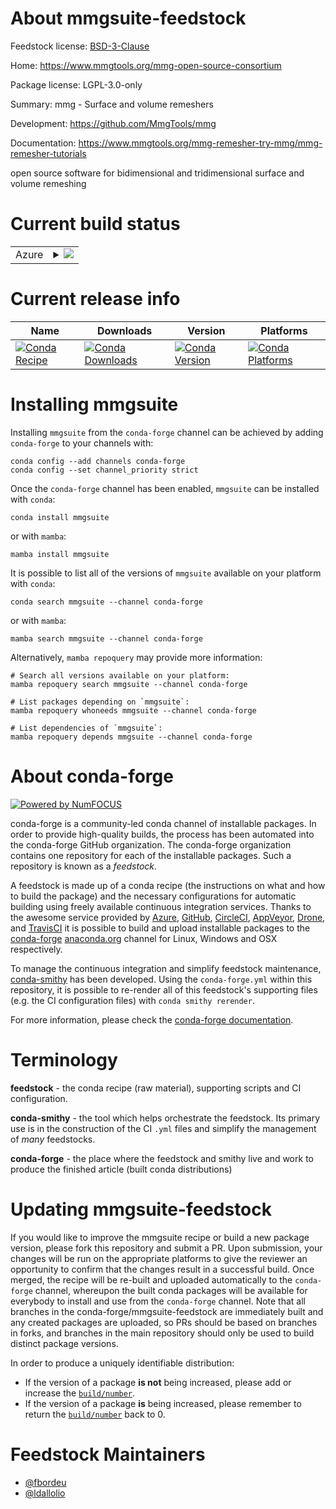 About mmgsuite-feedstock
========================

Feedstock license: [BSD-3-Clause](https://github.com/conda-forge/mmgsuite-feedstock/blob/main/LICENSE.txt)

Home: https://www.mmgtools.org/mmg-open-source-consortium

Package license: LGPL-3.0-only

Summary: mmg - Surface and volume remeshers

Development: https://github.com/MmgTools/mmg

Documentation: https://www.mmgtools.org/mmg-remesher-try-mmg/mmg-remesher-tutorials

open source software for bidimensional and tridimensional surface and volume remeshing


Current build status
====================


<table>
    
  <tr>
    <td>Azure</td>
    <td>
      <details>
        <summary>
          <a href="https://dev.azure.com/conda-forge/feedstock-builds/_build/latest?definitionId=18967&branchName=main">
            <img src="https://dev.azure.com/conda-forge/feedstock-builds/_apis/build/status/mmgsuite-feedstock?branchName=main">
          </a>
        </summary>
        <table>
          <thead><tr><th>Variant</th><th>Status</th></tr></thead>
          <tbody><tr>
              <td>linux_64</td>
              <td>
                <a href="https://dev.azure.com/conda-forge/feedstock-builds/_build/latest?definitionId=18967&branchName=main">
                  <img src="https://dev.azure.com/conda-forge/feedstock-builds/_apis/build/status/mmgsuite-feedstock?branchName=main&jobName=linux&configuration=linux%20linux_64_" alt="variant">
                </a>
              </td>
            </tr><tr>
              <td>osx_64</td>
              <td>
                <a href="https://dev.azure.com/conda-forge/feedstock-builds/_build/latest?definitionId=18967&branchName=main">
                  <img src="https://dev.azure.com/conda-forge/feedstock-builds/_apis/build/status/mmgsuite-feedstock?branchName=main&jobName=osx&configuration=osx%20osx_64_" alt="variant">
                </a>
              </td>
            </tr><tr>
              <td>win_64</td>
              <td>
                <a href="https://dev.azure.com/conda-forge/feedstock-builds/_build/latest?definitionId=18967&branchName=main">
                  <img src="https://dev.azure.com/conda-forge/feedstock-builds/_apis/build/status/mmgsuite-feedstock?branchName=main&jobName=win&configuration=win%20win_64_" alt="variant">
                </a>
              </td>
            </tr>
          </tbody>
        </table>
      </details>
    </td>
  </tr>
</table>

Current release info
====================

| Name | Downloads | Version | Platforms |
| --- | --- | --- | --- |
| [![Conda Recipe](https://img.shields.io/badge/recipe-mmgsuite-green.svg)](https://anaconda.org/conda-forge/mmgsuite) | [![Conda Downloads](https://img.shields.io/conda/dn/conda-forge/mmgsuite.svg)](https://anaconda.org/conda-forge/mmgsuite) | [![Conda Version](https://img.shields.io/conda/vn/conda-forge/mmgsuite.svg)](https://anaconda.org/conda-forge/mmgsuite) | [![Conda Platforms](https://img.shields.io/conda/pn/conda-forge/mmgsuite.svg)](https://anaconda.org/conda-forge/mmgsuite) |

Installing mmgsuite
===================

Installing `mmgsuite` from the `conda-forge` channel can be achieved by adding `conda-forge` to your channels with:

```
conda config --add channels conda-forge
conda config --set channel_priority strict
```

Once the `conda-forge` channel has been enabled, `mmgsuite` can be installed with `conda`:

```
conda install mmgsuite
```

or with `mamba`:

```
mamba install mmgsuite
```

It is possible to list all of the versions of `mmgsuite` available on your platform with `conda`:

```
conda search mmgsuite --channel conda-forge
```

or with `mamba`:

```
mamba search mmgsuite --channel conda-forge
```

Alternatively, `mamba repoquery` may provide more information:

```
# Search all versions available on your platform:
mamba repoquery search mmgsuite --channel conda-forge

# List packages depending on `mmgsuite`:
mamba repoquery whoneeds mmgsuite --channel conda-forge

# List dependencies of `mmgsuite`:
mamba repoquery depends mmgsuite --channel conda-forge
```


About conda-forge
=================

[![Powered by
NumFOCUS](https://img.shields.io/badge/powered%20by-NumFOCUS-orange.svg?style=flat&colorA=E1523D&colorB=007D8A)](https://numfocus.org)

conda-forge is a community-led conda channel of installable packages.
In order to provide high-quality builds, the process has been automated into the
conda-forge GitHub organization. The conda-forge organization contains one repository
for each of the installable packages. Such a repository is known as a *feedstock*.

A feedstock is made up of a conda recipe (the instructions on what and how to build
the package) and the necessary configurations for automatic building using freely
available continuous integration services. Thanks to the awesome service provided by
[Azure](https://azure.microsoft.com/en-us/services/devops/), [GitHub](https://github.com/),
[CircleCI](https://circleci.com/), [AppVeyor](https://www.appveyor.com/),
[Drone](https://cloud.drone.io/welcome), and [TravisCI](https://travis-ci.com/)
it is possible to build and upload installable packages to the
[conda-forge](https://anaconda.org/conda-forge) [anaconda.org](https://anaconda.org/)
channel for Linux, Windows and OSX respectively.

To manage the continuous integration and simplify feedstock maintenance,
[conda-smithy](https://github.com/conda-forge/conda-smithy) has been developed.
Using the ``conda-forge.yml`` within this repository, it is possible to re-render all of
this feedstock's supporting files (e.g. the CI configuration files) with ``conda smithy rerender``.

For more information, please check the [conda-forge documentation](https://conda-forge.org/docs/).

Terminology
===========

**feedstock** - the conda recipe (raw material), supporting scripts and CI configuration.

**conda-smithy** - the tool which helps orchestrate the feedstock.
                   Its primary use is in the construction of the CI ``.yml`` files
                   and simplify the management of *many* feedstocks.

**conda-forge** - the place where the feedstock and smithy live and work to
                  produce the finished article (built conda distributions)


Updating mmgsuite-feedstock
===========================

If you would like to improve the mmgsuite recipe or build a new
package version, please fork this repository and submit a PR. Upon submission,
your changes will be run on the appropriate platforms to give the reviewer an
opportunity to confirm that the changes result in a successful build. Once
merged, the recipe will be re-built and uploaded automatically to the
`conda-forge` channel, whereupon the built conda packages will be available for
everybody to install and use from the `conda-forge` channel.
Note that all branches in the conda-forge/mmgsuite-feedstock are
immediately built and any created packages are uploaded, so PRs should be based
on branches in forks, and branches in the main repository should only be used to
build distinct package versions.

In order to produce a uniquely identifiable distribution:
 * If the version of a package **is not** being increased, please add or increase
   the [``build/number``](https://docs.conda.io/projects/conda-build/en/latest/resources/define-metadata.html#build-number-and-string).
 * If the version of a package **is** being increased, please remember to return
   the [``build/number``](https://docs.conda.io/projects/conda-build/en/latest/resources/define-metadata.html#build-number-and-string)
   back to 0.

Feedstock Maintainers
=====================

* [@fbordeu](https://github.com/fbordeu/)
* [@ldallolio](https://github.com/ldallolio/)

